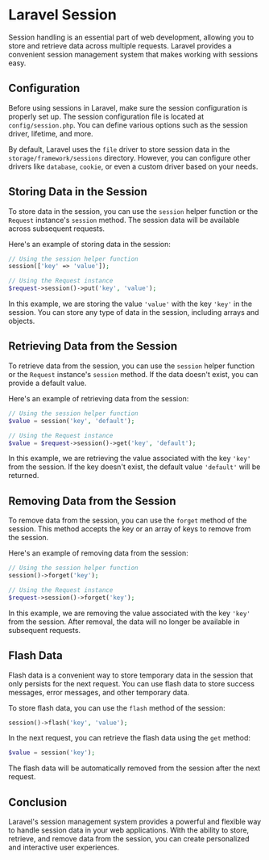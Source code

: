 # Laravel Session

Session handling is an essential part of web development, allowing you to store and retrieve data across multiple requests. Laravel provides a convenient session management system that makes working with sessions easy.

## Configuration

Before using sessions in Laravel, make sure the session configuration is properly set up. The session configuration file is located at `config/session.php`. You can define various options such as the session driver, lifetime, and more.

By default, Laravel uses the `file` driver to store session data in the `storage/framework/sessions` directory. However, you can configure other drivers like `database`, `cookie`, or even a custom driver based on your needs.

## Storing Data in the Session

To store data in the session, you can use the `session` helper function or the `Request` instance's `session` method. The session data will be available across subsequent requests.

Here's an example of storing data in the session:

```php
// Using the session helper function
session(['key' => 'value']);

// Using the Request instance
$request->session()->put('key', 'value');
```

In this example, we are storing the value `'value'` with the key `'key'` in the session. You can store any type of data in the session, including arrays and objects.

## Retrieving Data from the Session

To retrieve data from the session, you can use the `session` helper function or the `Request` instance's `session` method. If the data doesn't exist, you can provide a default value.

Here's an example of retrieving data from the session:

```php
// Using the session helper function
$value = session('key', 'default');

// Using the Request instance
$value = $request->session()->get('key', 'default');
```

In this example, we are retrieving the value associated with the key `'key'` from the session. If the key doesn't exist, the default value `'default'` will be returned.

## Removing Data from the Session

To remove data from the session, you can use the `forget` method of the session. This method accepts the key or an array of keys to remove from the session.

Here's an example of removing data from the session:

```php
// Using the session helper function
session()->forget('key');

// Using the Request instance
$request->session()->forget('key');
```

In this example, we are removing the value associated with the key `'key'` from the session. After removal, the data will no longer be available in subsequent requests.

## Flash Data

Flash data is a convenient way to store temporary data in the session that only persists for the next request. You can use flash data to store success messages, error messages, and other temporary data.

To store flash data, you can use the `flash` method of the session:

```php
session()->flash('key', 'value');
```

In the next request, you can retrieve the flash data using the `get` method:

```php
$value = session('key');
```

The flash data will be automatically removed from the session after the next request.

## Conclusion

Laravel's session management system provides a powerful and flexible way to handle session data in your web applications. With the ability to store, retrieve, and remove data from the session, you can create personalized and interactive user experiences.
